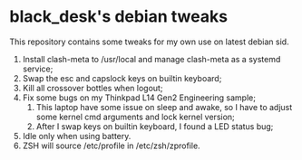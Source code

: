 # black_desk's debian tweaks

This repository contains some tweaks for my own use on latest debian sid.

1. Install clash-meta to /usr/local and manage clash-meta as a systemd service;
1. Swap the esc and capslock keys on builtin keyboard;
1. Kill all crossover bottles when logout;
1. Fix some bugs on my Thinkpad L14 Gen2 Engineering sample;
   1. This laptop have some issue on sleep and awake,
      so I have to adjust some kernel cmd arguments and lock kernel version;
   1. After I swap keys on builtin keyboard, I found a LED status bug;
1. Idle only when using battery.
1. ZSH will source /etc/profile in /etc/zsh/zprofile.
